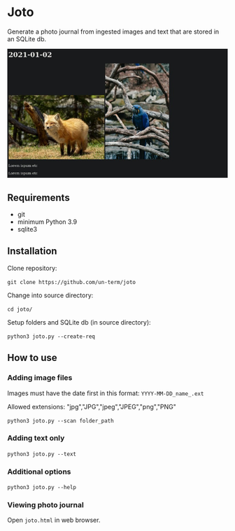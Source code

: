 # Joto

Generate a photo journal from ingested images and text that are stored in an SQLite db.

![](screenshot.jpg)

## Requirements

* git
* minimum Python 3.9
* sqlite3

## Installation

Clone repository: 

```git clone https://github.com/un-term/joto```

Change into source directory:

```cd joto/```

Setup folders and SQLite db (in source directory):

``` python3 joto.py --create-req ```

## How to use 

### Adding image files

Images must have the date first in this format: `YYYY-MM-DD_name_.ext`

Allowed extensions: "jpg","JPG","jpeg","JPEG","png","PNG"

``` python3 joto.py --scan folder_path ```

### Adding text only

``` python3 joto.py --text ```

### Additional options

``` python3 joto.py --help  ```

### Viewing photo journal

Open `joto.html` in web browser.

